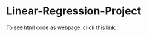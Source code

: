 # Linear-Regression-Project
To see html code as webpage, click this [link](https://htmlpreview.github.io/?https://github.com/KijinKims/Linear_regression_project/blob/master/reg_model_project.html).

